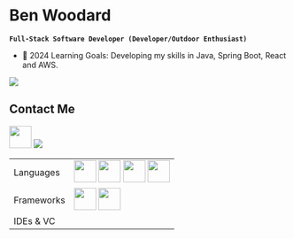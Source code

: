# Ben Woodard

**`Full-Stack Software Developer (Developer/Outdoor Enthusiast)`**

-  🧠 2024 Learning Goals: Developing my skills in Java, Spring Boot, React and AWS.


<img src="https://github-readme-stats.vercel.app/api/top-langs/?username=ben-woodard&theme=dark&langs_count=10"/>

## Contact Me

<a href="https://www.linkedin.com/in/benjaminwoodard//"><img src="https://www.vectorlogo.zone/logos/linkedin/linkedin-icon.svg" width="40" height="40"/></a>
<a href = "mailto: benjaminwoodard93@gmail.com"><img src="https://img.shields.io/badge/-Gmail-%23333?style=for-the-badge&logo=gmail&logoColor=white" target="_blank" ></a>

<table>
  <tr>
    <td>Languages</td>
    <td>
      <img src="https://cdn.jsdelivr.net/gh/devicons/devicon/icons/java/java-original.svg" height="40" width="40"/>
      <img src="https://cdn.jsdelivr.net/gh/devicons/devicon/icons/javascript/javascript-original.svg" height="40" width="40"/>
      <img src="https://cdn.jsdelivr.net/gh/devicons/devicon/icons/html5/html5-original-wordmark.svg" height="40" width="40"/>
      <img src="https://cdn.jsdelivr.net/gh/devicons/devicon/icons/css3/css3-original-wordmark.svg" height="40" width="40"/>
    </td>
  </tr>
  <tr>
    <td>Frameworks</td>
    <td>
      <img src="https://cdn.jsdelivr.net/gh/devicons/devicon/icons/spring/spring-original.svg" height="40" width="40"/>
      <img src="https://cdn.jsdelivr.net/gh/devicons/devicon/icons/react/react-original.svg"  height="40" width="40"/>
    </td>
  </tr>
  <tr>
    <td>IDEs & VC</td>
    <td></td>
  </tr>
</table>

